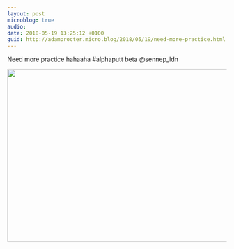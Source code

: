 ```yaml
---
layout: post
microblog: true
audio: 
date: 2018-05-19 13:25:12 +0100
guid: http://adamprocter.micro.blog/2018/05/19/need-more-practice.html
---
```

Need more practice hahaaha #alphaputt beta @sennep_ldn

<img src="http://discursive.adamprocter.co.uk/uploads/2018/0d88311e96.jpg" width="600" height="398" />
